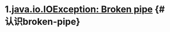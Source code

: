 # 1.[java.io.IOException: Broken pipe](https://www.cnblogs.com/yunjiandubu/p/11006919.html) {#认识broken-pipe}



